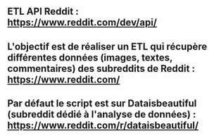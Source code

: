 ## ETL API Reddit : https://www.reddit.com/dev/api/

## L'objectif est de réaliser un ETL qui récupère différentes données (images, textes, commentaires) des subreddits de Reddit : https://www.reddit.com/
## Par défaut le script est sur Dataisbeautiful (subreddit dédié à l'analyse de données) : https://www.reddit.com/r/dataisbeautiful/
